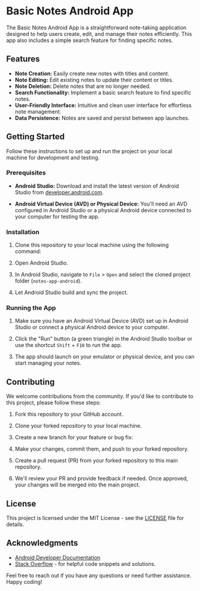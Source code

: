 # Basic Notes Android App

The Basic Notes Android App is a straightforward note-taking application designed to help users create, edit, and manage their notes efficiently. This app also includes a simple search feature for finding specific notes.

## Features

- **Note Creation:** Easily create new notes with titles and content.
- **Note Editing:** Edit existing notes to update their content or titles.
- **Note Deletion:** Delete notes that are no longer needed.
- **Search Functionality:** Implement a basic search feature to find specific notes.
- **User-Friendly Interface:** Intuitive and clean user interface for effortless note management.
- **Data Persistence:** Notes are saved and persist between app launches.

## Getting Started

Follow these instructions to set up and run the project on your local machine for development and testing.

### Prerequisites

- **Android Studio:** Download and install the latest version of Android Studio from [developer.android.com](https://developer.android.com/studio).

- **Android Virtual Device (AVD) or Physical Device:** You'll need an AVD configured in Android Studio or a physical Android device connected to your computer for testing the app.

### Installation

1. Clone this repository to your local machine using the following command:

2. Open Android Studio.

3. In Android Studio, navigate to `File` > `Open` and select the cloned project folder (`notes-app-android`).

4. Let Android Studio build and sync the project.

### Running the App

1. Make sure you have an Android Virtual Device (AVD) set up in Android Studio or connect a physical Android device to your computer.

2. Click the "Run" button (a green triangle) in the Android Studio toolbar or use the shortcut `Shift` + `F10` to run the app.

3. The app should launch on your emulator or physical device, and you can start managing your notes.

## Contributing

We welcome contributions from the community. If you'd like to contribute to this project, please follow these steps:

1. Fork this repository to your GitHub account.

2. Clone your forked repository to your local machine.

3. Create a new branch for your feature or bug fix:

4. Make your changes, commit them, and push to your forked repository.


5. Create a pull request (PR) from your forked repository to this main repository.

6. We'll review your PR and provide feedback if needed. Once approved, your changes will be merged into the main project.

## License

This project is licensed under the MIT License - see the [LICENSE](LICENSE) file for details.

## Acknowledgments

- [Android Developer Documentation](https://developer.android.com/)
- [Stack Overflow](https://stackoverflow.com/) - for helpful code snippets and solutions.

Feel free to reach out if you have any questions or need further assistance. Happy coding!
